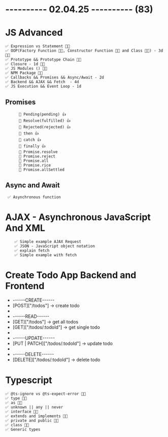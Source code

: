 # ---------- 02.04.25 ---------- (83)

# JS Advanced

    ✅ Expression vs Statement 👍🏻
    ✅ OOP(Factory Function 👍🏻, Constructor Function 👍🏻 and Class 👍🏻) - 3d 👍🏻
    ✅ Prototype && Prototype Chain 👍🏻
    ✅ Closure - 1d 👍🏻
    ✅ JS Modules () 👍🏻
    ✅ NPM Package 👍🏻
    ✅ Callbacks && Promises && Async/Await - 2d
    ✅ Backend && AJAX && Fetch  - 4d
    ✅ JS Execution && Event Loop - 1d

## Promises

          🎁 Pending(pending) 👍
          🎁 Resolve(fulfilled) 👍
          🎁 Rejected(rejected) 👍
          🎁 then 👍
          🎁 catch 👍
          🎁 finally 👍
          🎁 Promise.resolve
          🎁 Promise.reject
          🎁 Promise.all
          🎁 Promise.rice
          🎁 Promise.allSettled

## Async and Await

     ✅ Asynchronous function

# AJAX - Asynchronous JavaScript And XML

        ✅ Simple example AJAX Request
        ✅ JSON - JavaScript object notation
        ✅ explain fetch
        ✅ Simple example with fetch

# Create Todo App Backend and Frontend

- ------CREATE------
- [POST]["/todos"] -> create todo
-
- ------READ------
- [GET]["/todos"] -> get all todos
- [GET]["/todos/:todoId"] -> get single todo
-
- ------UPDATE------
- [PUT | PATCH]["/todos/:todoId"] -> update todo
-
- ------DELETE------
- [DELETE]["/todos/:todoId"] -> delete todo

# Typescript

    ✅ @ts-ignore vs @ts-expect-error 👍🏻
    ✅ type 👍🏻
    ✅ as 👍🏻
    ✅ unknown || any || never
    ✅ interface 👍🏻
    ✅ extends and implements 👍🏻
    ✅ private and public 👍🏻
    ✅ class 👍🏻
    ✅ Generic types
